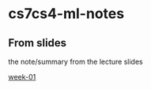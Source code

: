 # cs7cs4-ml-notes

## From slides

the note/summary from the lecture slides

[week-01](./from_slides/week-01.md)
